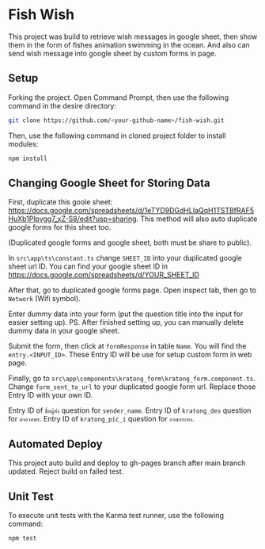 # Fish Wish

This project was build to retrieve wish messages in google sheet, then show them in the
form of fishes animation swimming in the ocean. And also can send wish message into google sheet
by custom forms in page.

## Setup

Forking the project. Open Command Prompt, then use the following command in the desire directory:

```bash
git clone https://github.com/<your-github-name>/fish-wish.git
```

Then, use the following command in cloned project folder to install modules:

```bash
npm install
```

## Changing Google Sheet for Storing Data

First, duplicate this goole sheet: https://docs.google.com/spreadsheets/d/1eTYD9DGdHLIaQqH1TSTBfRAF5HuXb1Plpvgg7_xZ-S8/edit?usp=sharing.
This method will also auto duplicate google forms for this sheet too.

(Duplicated google forms and google sheet, both must be share to public). 

In `src\app\ts\constant.ts` change `SHEET_ID` into your duplicated google sheet url ID.
You can find your google sheet ID in https://docs.google.com/spreadsheets/d/YOUR_SHEET_ID

After that, go to duplicated google forms page. Open inspect tab, then go to `Network` (Wifi symbol).

Enter dummy data into your form (put the question title into the input for easier setting up).
PS. After finished setting up, you can manually delete dummy data in your google sheet.

Submit the form, then click at `formResponse` in table `Name`. You will find
the `entry.<INPUT_ID>`. These Entry ID will be use for setup custom form in web page.

Finally, go to `src\app\components\kratong_form\kratong_form.component.ts`. Change `form_sent_to_url` to your
duplicated google form url. Replace those Entry ID with your own ID.

Entry ID of `ชื่อผู้ส่ง` question for `sender_name`.
Entry ID of `kratong_des` question for `คำอวยพร`.
Entry ID of `kratong_pic_i` question for `ภาพกระทง`. 

## Automated Deploy

This project auto build and deploy to gh-pages branch after main branch updated.
Reject build on failed test.

## Unit Test

To execute unit tests with the Karma test runner, use the following command:

```bash
npm test
```

